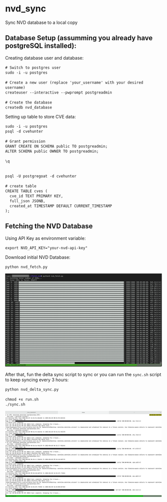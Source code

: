 # nvd_sync
Sync NVD database to a local copy

## Database Setup (assumming you already have postgreSQL installed):
Creating database user and database:
```
# Switch to postgres user
sudo -i -u postgres

# Create a new user (replace 'your_username' with your desired username)
createuser --interactive --pwprompt postgreadmin

# Create the database
createdb nvd_database 
```

Setting up table to store CVE data:
```
sudo -i -u postgres
psql -d cvehunter

# Grant permission
GRANT CREATE ON SCHEMA public TO postgreadmin;
ALTER SCHEMA public OWNER TO postgreadmin;

\q


psql -U postgregoat -d cvehunter

# create table
CREATE TABLE cves (
  cve_id TEXT PRIMARY KEY,
  full_json JSONB,
  created_at TIMESTAMP DEFAULT CURRENT_TIMESTAMP
);
```

## Fetching the NVD Database

Using API Key as environment variable:
```
export NVD_API_KEY="your-nvd-api-key"
```

Download initial NVD Database:
```
python nvd_fetch.py
```
![Running sync.sh](/assets/img/nvd_fetch.png)


After that, fun the delta sync script to sync or you can run the `sync.sh` script to keep syncing every 3 hours:
```
python nvd_delta_sync.py

chmod +x run.sh
./sync.sh
```

![Running sync.sh](/assets/img/deltasync.png)
